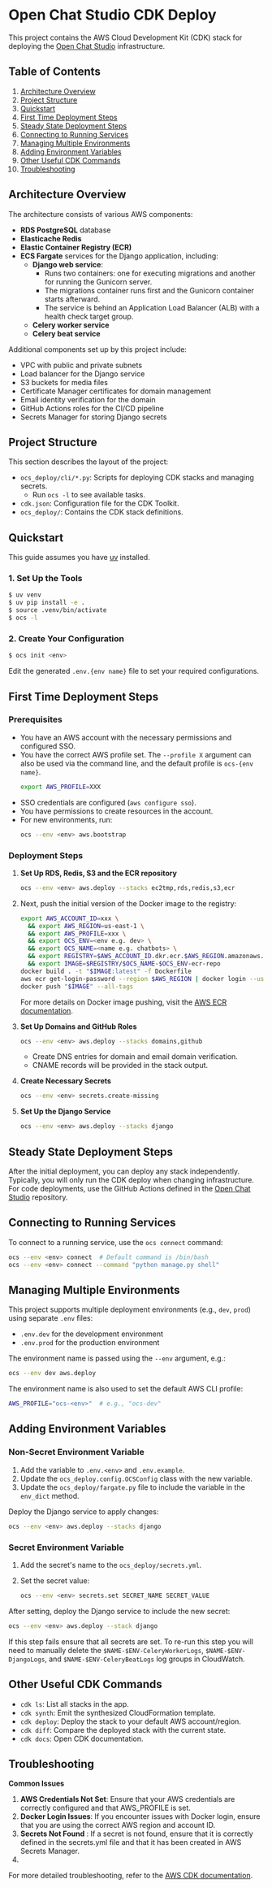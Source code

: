 # Open Chat Studio CDK Deploy

This project contains the AWS Cloud Development Kit (CDK) stack for deploying the
[Open Chat Studio](https://github.com/dimagi/open-chat-studio/) infrastructure.

## Table of Contents
1. [Architecture Overview](#architecture-overview)
2. [Project Structure](#project-structure)
3. [Quickstart](#quickstart)
4. [First Time Deployment Steps](#first-time-deployment-steps)
5. [Steady State Deployment Steps](#steady-state-deployment-steps)
6. [Connecting to Running Services](#connecting-to-running-services)
7. [Managing Multiple Environments](#managing-multiple-environments)
8. [Adding Environment Variables](#adding-environment-variables)
9. [Other Useful CDK Commands](#other-useful-cdk-commands)
10. [Troubleshooting](#troubleshooting)

## Architecture Overview

The architecture consists of various AWS components:

- **RDS PostgreSQL** database
- **Elasticache Redis**
- **Elastic Container Registry (ECR)**
- **ECS Fargate** services for the Django application, including:
  - **Django web service**:
    - Runs two containers: one for executing migrations and another for running the Gunicorn server.
    - The migrations container runs first and the Gunicorn container starts afterward.
    - The service is behind an Application Load Balancer (ALB) with a health check target group.
  - **Celery worker service**
  - **Celery beat service**

Additional components set up by this project include:

- VPC with public and private subnets
- Load balancer for the Django service
- S3 buckets for media files
- Certificate Manager certificates for domain management
- Email identity verification for the domain
- GitHub Actions roles for the CI/CD pipeline
- Secrets Manager for storing Django secrets

## Project Structure

This section describes the layout of the project:

- `ocs_deploy/cli/*.py`: Scripts for deploying CDK stacks and managing secrets.
  - Run `ocs -l` to see available tasks.
- `cdk.json`: Configuration file for the CDK Toolkit.
- `ocs_deploy/`: Contains the CDK stack definitions.

## Quickstart

This guide assumes you have [uv](https://docs.astral.sh/uv/getting-started/installation/) installed.

### 1. Set Up the Tools

```bash
$ uv venv
$ uv pip install -e .
$ source .venv/bin/activate
$ ocs -l
```

### 2. Create Your Configuration

```bash
$ ocs init <env>
```

Edit the generated `.env.{env name}` file to set your required configurations.

## First Time Deployment Steps

### Prerequisites

- You have an AWS account with the necessary permissions and configured SSO.
- You have the correct AWS profile set. The `--profile X` argument can also be used via the command line, and the default profile is `ocs-{env name}`.
  ```bash
  export AWS_PROFILE=XXX
  ```
- SSO credentials are configured (`aws configure sso`).
- You have permissions to create resources in the account.
- For new environments, run:
  ```bash
  ocs --env <env> aws.bootstrap
  ```

### Deployment Steps

1. **Set Up RDS, Redis, S3 and the ECR repository**

    ```bash
    ocs --env <env> aws.deploy --stacks ec2tmp,rds,redis,s3,ecr
    ```
   
2. Next, push the initial version of the Docker image to the registry:

    ```bash
    export AWS_ACCOUNT_ID=xxx \
      && export AWS_REGION=us-east-1 \
      && export AWS_PROFILE=xxx \
      && export OCS_ENV=<env e.g. dev> \
      && export OCS_NAME=<name e.g. chatbots> \
      && export REGISTRY=$AWS_ACCOUNT_ID.dkr.ecr.$AWS_REGION.amazonaws.com \
      && export IMAGE=$REGISTRY/$OCS_NAME-$OCS_ENV-ecr-repo
    docker build . -t "$IMAGE:latest" -f Dockerfile
    aws ecr get-login-password --region $AWS_REGION | docker login --username AWS --password-stdin $REGISTRY
    docker push "$IMAGE" --all-tags
    ```

    For more details on Docker image pushing, visit the [AWS ECR documentation](https://docs.aws.amazon.com/AmazonECR/latest/userguide/docker-push-ecr-image.html).

3. **Set Up Domains and GitHub Roles**

    ```bash
    ocs --env <env> aws.deploy --stacks domains,github
    ```
   - Create DNS entries for domain and email domain verification.
   - CNAME records will be provided in the stack output.

4. **Create Necessary Secrets**

    ```bash
    ocs --env <env> secrets.create-missing
    ```

5. **Set Up the Django Service**

    ```bash
    ocs --env <env> aws.deploy --stacks django
    ```

## Steady State Deployment Steps

After the initial deployment, you can deploy any stack independently. Typically, you will only run the CDK deploy when changing infrastructure. For code deployments, use the GitHub Actions defined in the [Open Chat Studio](https://github.com/dimagi/open-chat-studio/) repository.

## Connecting to Running Services

To connect to a running service, use the `ocs connect` command:

```bash
ocs --env <env> connect  # Default command is /bin/bash
ocs --env <env> connect --command "python manage.py shell"
```

## Managing Multiple Environments

This project supports multiple deployment environments (e.g., `dev`, `prod`) using separate `.env` files:

- `.env.dev` for the development environment
- `.env.prod` for the production environment

The environment name is passed using the `--env` argument, e.g.:

```bash
ocs --env dev aws.deploy
```

The environment name is also used to set the default AWS CLI profile:

```bash
AWS_PROFILE="ocs-<env>"  # e.g., "ocs-dev"
```

## Adding Environment Variables

### Non-Secret Environment Variable

1. Add the variable to `.env.<env>` and `.env.example`.
2. Update the `ocs_deploy.config.OCSConfig` class with the new variable.
3. Update the `ocs_deploy/fargate.py` file to include the variable in the `env_dict` method.

Deploy the Django service to apply changes:

```bash
ocs --env <env> aws.deploy --stacks django
```

### Secret Environment Variable

1. Add the secret's name to the `ocs_deploy/secrets.yml`.
2. Set the secret value:

    ```bash
    ocs --env <env> secrets.set SECRET_NAME SECRET_VALUE
    ```

After setting, deploy the Django service to include the new secret:

```bash
ocs --env <env> aws.deploy --stack django
```

If this step fails ensure that all secrets are set. To re-run this step you will need to manually delete the
`$NAME-$ENV-CeleryWorkerLogs`, `$NAME-$ENV-DjangoLogs`, and `$NAME-$ENV-CeleryBeatLogs` log groups in CloudWatch.

## Other Useful CDK Commands

- `cdk ls`: List all stacks in the app.
- `cdk synth`: Emit the synthesized CloudFormation template.
- `cdk deploy`: Deploy the stack to your default AWS account/region.
- `cdk diff`: Compare the deployed stack with the current state.
- `cdk docs`: Open CDK documentation.

## Troubleshooting

**Common Issues**

1. **AWS Credentials Not Set**: Ensure that your AWS credentials are correctly configured and that AWS_PROFILE is set.
2. **Docker Login Issues**: If you encounter issues with Docker login, ensure that you are using the correct AWS region and account ID.
3. **Secrets Not Found** : If a secret is not found, ensure that it is correctly defined in the secrets.yml file and that it has been created in AWS Secrets Manager.
4. 
For more detailed troubleshooting, refer to the [AWS CDK documentation](https://docs.aws.amazon.com/cdk/latest/guide/troubleshooting.html).
